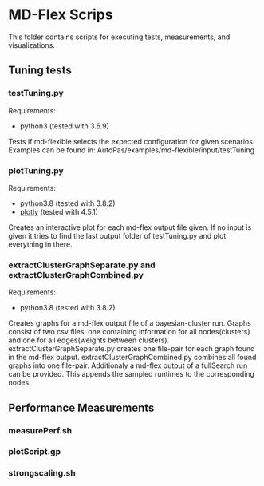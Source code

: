 # MD-Flex Scrips

This folder contains scripts for executing tests, measurements, and visualizations.

## Tuning tests

### testTuning.py

Requirements:
* python3 (tested with 3.6.9)

Tests if md-flexible selects the expected configuration for given scenarios. Examples can be found in:
AutoPas/examples/md-flexible/input/testTuning

### plotTuning.py

Requirements:
* python3.8 (tested with 3.8.2)
* [plotly](https://github.com/plotly/plotly.py) (tested with 4.5.1)

Creates an interactive plot for each md-flex output file given. If no input is given it tries to find the last output folder of testTuning.py and plot everything in there.

### extractClusterGraphSeparate.py and extractClusterGraphCombined.py

Requirements:
* python3.8 (tested with 3.8.2)

Creates graphs for a md-flex output file of a bayesian-cluster run. Graphs consist of two csv files: one containing information for all nodes(clusters) and one for all edges(weights between clusters).
extractClusterGraphSeparate.py creates one file-pair for each graph found in the md-flex output. extractClusterGraphCombined.py combines all found graphs into one file-pair.
Additionaly a md-flex output of a fullSearch run can be provided. This appends the sampled runtimes to the corresponding nodes.

## Performance Measurements

### measurePerf.sh

### plotScript.gp

### strongscaling.sh
